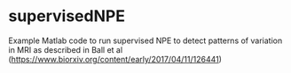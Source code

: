 # supervisedNPE
Example Matlab code to run supervised NPE to detect patterns of variation in MRI as described in Ball et al (https://www.biorxiv.org/content/early/2017/04/11/126441)
